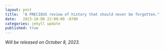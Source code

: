```yaml
---
layout: post
title:  "A PRECIOUS review of history that should never be forgotten."
date:   2023-10-08 22:00:00 -0700
categories: jekyll update
published: true
---
```

*Will be released on October 8, 2023.*

